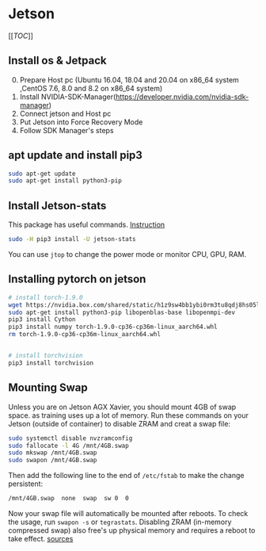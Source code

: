 Jetson
======

[[_TOC_]]

## Install os & Jetpack 
0. Prepare Host pc (Ubuntu 16.04, 18.04 and 20.04 on x86_64 system ,CentOS 7.6, 8.0 and 8.2 on x86_64 system)
1. Install NVIDIA-SDK-Manager(https://developer.nvidia.com/nvidia-sdk-manager)
2. Connect jetson and Host pc 
3. Put Jetson into Force Recovery Mode
4. Follow SDK Manager's steps

## apt update and install pip3
```bash
sudo apt-get update
sudo apt-get install python3-pip
```

## Install Jetson-stats
This package has useful commands. [Instruction](https://github.com/rbonghi/jetson_stats)
```bash
sudo -H pip3 install -U jetson-stats
```

You can use ``jtop`` to change the power mode or monitor CPU, GPU, RAM.


## Installing pytorch on jetson
```bash
# install torch-1.9.0
wget https://nvidia.box.com/shared/static/h1z9sw4bb1ybi0rm3tu8qdj8hs05ljbm.whl -O torch-1.9.0-cp36-cp36m-linux_aarch64.whl
sudo apt-get install python3-pip libopenblas-base libopenmpi-dev 
pip3 install Cython
pip3 install numpy torch-1.9.0-cp36-cp36m-linux_aarch64.whl
rm torch-1.9.0-cp36-cp36m-linux_aarch64.whl


# install torchvision
pip3 install torchvision
```



## Mounting Swap
Unless you are on Jetson AGX Xavier, you should mount 4GB of swap space. as training uses up a lot of memory. Run these commands on your Jetson (outside of container) to disable ZRAM and creat a swap file:

```bash 
sudo systemctl disable nvzramconfig
sudo fallocate -l 4G /mnt/4GB.swap
sudo mkswap /mnt/4GB.swap
sudo swapon /mnt/4GB.swap
```

Then add the following line to the end of ``/etc/fstab`` to make the change persistent:

``` bash
/mnt/4GB.swap  none  swap  sw 0  0
```

Now your swap file will automatically be mounted after reboots.  To check the usage, run `swapon -s` or `tegrastats`.  Disabling ZRAM (in-memory compressed swap) also free's up physical memory and requires a reboot to take effect.
[sources](https://github.com/dusty-nv/jetson-inference/blob/master/docs/pytorch-transfer-learning.md#mounting-swap)


